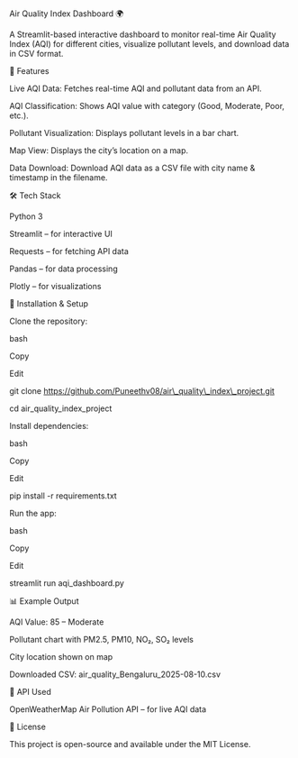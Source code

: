 Air Quality Index Dashboard 🌍

A Streamlit-based interactive dashboard to monitor real-time Air Quality Index (AQI) for different cities, visualize pollutant levels, and download data in CSV format.



📌 Features

Live AQI Data: Fetches real-time AQI and pollutant data from an API.



AQI Classification: Shows AQI value with category (Good, Moderate, Poor, etc.).



Pollutant Visualization: Displays pollutant levels in a bar chart.



Map View: Displays the city’s location on a map.



Data Download: Download AQI data as a CSV file with city name \& timestamp in the filename.



🛠 Tech Stack

Python 3



Streamlit – for interactive UI



Requests – for fetching API data



Pandas – for data processing



Plotly – for visualizations



🚀 Installation \& Setup

Clone the repository:



bash

Copy

Edit

git clone https://github.com/Puneethv08/air\_quality\_index\_project.git

cd air\_quality\_index\_project

Install dependencies:



bash

Copy

Edit

pip install -r requirements.txt

Run the app:



bash

Copy

Edit

streamlit run aqi\_dashboard.py

📊 Example Output

AQI Value: 85 – Moderate



Pollutant chart with PM2.5, PM10, NO₂, SO₂ levels



City location shown on map



Downloaded CSV: air\_quality\_Bengaluru\_2025-08-10.csv



📌 API Used

OpenWeatherMap Air Pollution API – for live AQI data



📄 License

This project is open-source and available under the MIT License.





